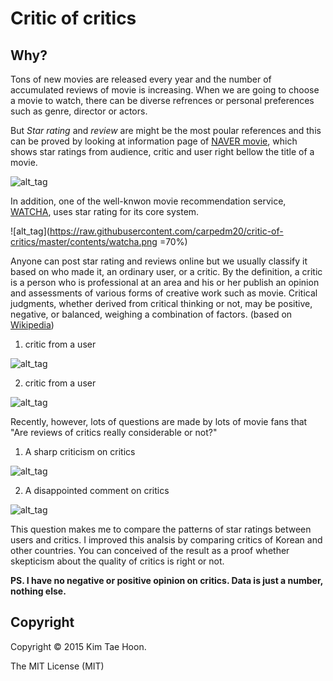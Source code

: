 Critic of critics
=================

Why?
----

Tons of new movies are released every year and the number of accumulated reviews of movie is increasing. When we are going to choose a movie to watch, there can be diverse refrences or personal preferences such as genre, director or actors.
 
But *Star rating* and *review* are might be the most poular references and this can be proved by looking at information page of [NAVER movie](http://movie.naver.com/), which shows star ratings from audience, critic and user right bellow the title of a movie. 

![alt_tag](https://raw.githubusercontent.com/carpedm20/critic-of-critics/master/contents/naver.png)
 
In addition, one of the well-knwon movie recommendation service, [WATCHA](https://watcha.net/), uses star rating for its core system.

![alt_tag](https://raw.githubusercontent.com/carpedm20/critic-of-critics/master/contents/watcha.png =70%)

Anyone can post star rating and reviews online but we usually classify it based on who made it, an ordinary user, or a critic. By the definition, a critic is a person who is professional at an area and his or her publish an opinion and assessments of various forms of creative work such as movie. Critical judgments, whether derived from critical thinking or not, may be positive, negative, or balanced, weighing a combination of factors. (based on [Wikipedia](http://en.wikipedia.org/wiki/Critic))

1. critic from a user

 ![alt_tag](https://raw.githubusercontent.com/carpedm20/critic-of-critics/master/contents/critic_from_user.png)

2. critic from a user

 ![alt_tag](https://raw.githubusercontent.com/carpedm20/critic-of-critics/master/contents/critic_from_critic.png)

Recently, however, lots of questions are made by lots of movie fans that "Are reviews of critics really considerable or not?"

1. A sharp criticism on critics

 ![alt_tag](https://raw.githubusercontent.com/carpedm20/critic-of-critics/master/contents/question1.png)


2. A disappointed comment on critics

 ![alt_tag](https://raw.githubusercontent.com/carpedm20/critic-of-critics/master/contents/question2.png)


This question makes me to compare the patterns of star ratings between users and critics. I improved this analsis by comparing critics of Korean and other countries. You can conceived of the result as a proof whether skepticism about the quality of critics is right or not.

**PS. I have no negative or positive opinion on critics. Data is just a number, nothing else.**


Copyright
---------

Copyright :copyright: 2015 Kim Tae Hoon.

The MIT License (MIT)
